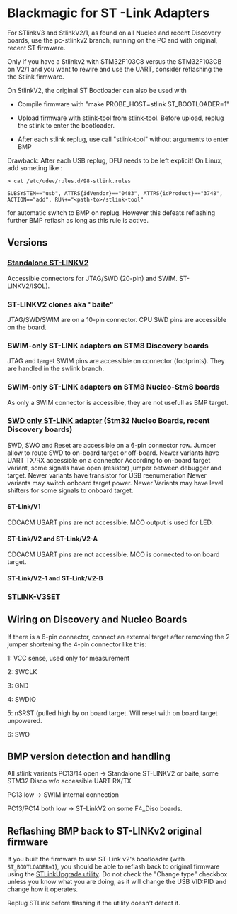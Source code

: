 # Blackmagic for ST -Link Adapters

For STlinkV3 and StlinkV2/1, as found on all Nucleo and recent Discovery
boards, use the pc-stlinkv2 branch, running on the PC and with original,
recent ST firmware.

Only if you have a Stlinkv2 with STM32F103C8 versus the STM32F103CB on V2/1
and you want to rewire and use the UART, consider reflashing the the Stlink
firmware.

On StlinkV2, the original ST Bootloader can also be used with

- Compile firmware with "make PROBE_HOST=stlink ST_BOOTLOADER=1"

- Upload firmware with stlink-tool from [stlink-tool](https://github.com/jeanthom/stlink-tool.git).
  Before upload, replug the stlink to enter the bootloader.

- After each stlink replug, use call "stlink-tool" without arguments
  to enter BMP

Drawback: After each USB replug, DFU needs to be left explicit!
On Linux, add someting like :

`> cat /etc/udev/rules.d/98-stlink.rules`

 `SUBSYSTEM=="usb", ATTRS{idVendor}=="0483", ATTRS{idProduct}=="3748", ACTION=="add", RUN+="<path-to>/stlink-tool"`

for automatic switch to BMP on replug. However this defeats reflashing further
BMP reflash as long as this rule is active.

## Versions

### [Standalone ST-LINKV2](https://www.st.com/content/st_com/en/products/development-tools/hardware-development-tools/development-tool-hardware-for-mcus/debug-hardware-for-mcus/debug-hardware-for-stm32-mcus/st-link-v2.html)
Accessible connectors for JTAG/SWD (20-pin) and SWIM.
ST-LINKV2/ISOL).
### ST-LINKV2 clones aka "baite"
JTAG/SWD/SWIM are on a 10-pin connector. CPU SWD pins are accessible on the
board.
### SWIM-only ST-LINK adapters on STM8 Discovery boards
JTAG and target SWIM pins are accessible on connector (footprints). They are handled in the swlink branch.
### SWIM-only ST-LINK adapters on STM8 Nucleo-Stm8 boards
As only a SWIM connector is accessible, they are not usefull as BMP target.
### [SWD only ST-LINK adapter](https://www.st.com/content/ccc/resource/technical/document/technical_note/group0/30/c8/1d/0f/15/62/46/ef/DM00290229/files/DM00290229.pdf/jcr:content/translations/en.DM00290229.pdf) (Stm32 Nucleo Boards, recent Discovery boards)
 SWD, SWO and Reset are accessible on a 6-pin connector row.
 Jumper allow to route SWD to on-board target or off-board.
 Newer variants have UART TX/RX accessible on a connector
 According to on-board target variant, some signals have open (resistor)  jumper between debugger and target.
 Newer variants have transistor for USB reenumeration
 Newer variants may switch onboard target power.
 Newer Variants may have level shifters for some signals to onboard target.
#### ST-Link/V1
CDCACM USART pins are not accessible. MCO output is used for LED.
#### ST-Link/V2 and ST-Link/V2-A
CDCACM USART pins are not accessible. MCO is connected to on board target.
#### ST-Link/V2-1 and ST-Link/V2-B
### [STLINK-V3SET](https://www.st.com/content/st_com/en/products/development-tools/hardware-development-tools/development-tool-hardware-for-mcus/debug-hardware-for-mcus/debug-hardware-for-stm32-mcus/stlink-v3set.html)

## Wiring on Discovery and Nucleo Boards

If there is a 6-pin connector, connect an external target after removing
the 2 jumper shortening the 4-pin connector like this:

1: VCC sense, used only for measurement

2: SWCLK

3: GND

4: SWDIO

5: nSRST (pulled high by on board target. Will reset with on board target
   unpowered.

6: SWO


## BMP version detection and handling
All stlink variants
PC13/14 open -> Standalone ST-LINKV2 or baite, some STM32 Disco w/o accessible
UART RX/TX

PC13 low -> SWIM internal connection

PC13/PC14 both low -> ST-LinkV2 on some F4_Diso boards.

## Reflashing BMP back to ST-LINKv2 original firmware

If you built the firmware to use ST-Link v2's bootloader (with `ST_BOOTLOADER=1`), you should be able to reflash back to original firmware using the [STLinkUpgrade utility](https://www.st.com/en/development-tools/stsw-link007.html). Do not check the "Change type" checkbox unless you know what you are doing, as it will change the USB VID:PID and change how it operates.

Replug STLink before flashing if the utility doesn't detect it.
